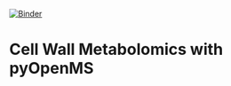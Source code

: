 [![Binder](https://mybinder.org/badge_logo.svg)](https://mybinder.org/v2/gh/axelwalter/cell-wall-metabolomics/tree/main/HEAD)
# Cell Wall Metabolomics with pyOpenMS
